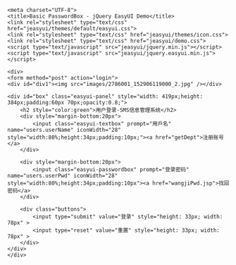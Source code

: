 
<html>
<head>
<style type="text/css">
	div#div1{ 
	position:fixed; 
	top:0; 
	left:0; 
	bottom:0; 
	right:0; 
	z-index:-1; 
	} 
	
	div#div1 > img { 
	height:100%; 
	width:100%; 
	border:0; 
	}
	 
	div#box {
	height: 280px;
	width: 200px;
	margin-top: -200px;
	margin-left: -200px;
	position: absolute;
	left: 50%;
	top: 50%;
	background-color:#ccc;
	}
	.buttons {
	TEXT-ALIGN: center; PADDING-BOTTOM: 20px; PADDING-LEFT: 0px; PADDING-RIGHT: 0px; PADDING-TOP: 20px
	}
	
</style>


 
    <meta charset="UTF-8">
    <title>Basic PasswordBox - jQuery EasyUI Demo</title>
    <link rel="stylesheet" type="text/css" href="jeasyui/themes/default/easyui.css">
    <link rel="stylesheet" type="text/css" href="jeasyui/themes/icon.css">
    <link rel="stylesheet" type="text/css" href="jeasyui/demo.css">
    <script type="text/javascript" src="jeasyui/jquery.min.js"></script>
    <script type="text/javascript" src="jeasyui/jquery.easyui.min.js"></script>
</head>
<body>

	<div>
	<form method="post" action="login">
    <div id="div1"><img src="images/2786001_152906119000_2.jpg" /></div> 
    
    <div id="box" class="easyui-panel" style="width: 419px;height: 384px;padding:60px 70px;opacity:0.8;">
    	<h2 style="color:green">用户登录-SMS信息管理系统</h2>
        <div style="margin-bottom:20px">
            <input class="easyui-textbox" prompt="用戶名" name="users.userName" iconWidth="28" style="width:80%;height:34px;padding:10px;"><a href="getDept">注册账号</a>
        </div>
        
        <div style="margin-bottom:20px">
            <input class="easyui-passwordbox" prompt="登录密码" name="users.userPwd" iconWidth="28" style="width:80%;height:34px;padding:10px"><a href="wangjiPwd.jsp">找回密码</a>
        </div>
        
       	<div class="buttons"> 
       		<input type="submit" value="登录" style="height: 33px; width: 78px" > 
       		<input type="reset" value="重置" style="height: 33px; width: 78px" > 
       	</div>
	</div>
	</div>
    
</form>
    
</body>
</html>
